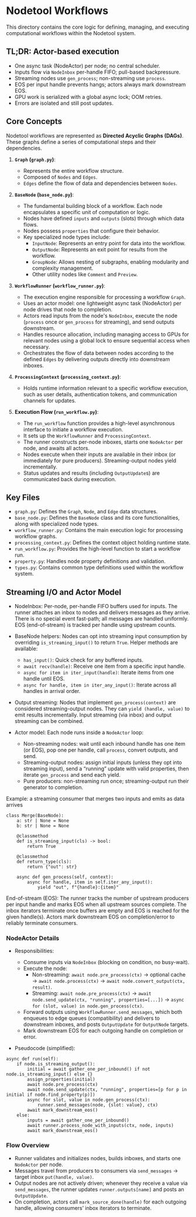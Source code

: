# Nodetool Workflows

This directory contains the core logic for defining, managing, and executing computational workflows within the Nodetool system.

## TL;DR: Actor-based execution

- One async task (NodeActor) per node; no central scheduler.
- Inputs flow via `NodeInbox` per-handle FIFO; pull-based backpressure.
- Streaming nodes use `gen_process`; non-streaming use `process`.
- EOS per input handle prevents hangs; actors always mark downstream EOS.
- GPU work is serialized with a global async lock; OOM retries.
- Errors are isolated and still post updates.

## Core Concepts

Nodetool workflows are represented as **Directed Acyclic Graphs (DAGs)**. These graphs define a series of computational steps and their dependencies.

1.  **`Graph` (`graph.py`)**:

    - Represents the entire workflow structure.
    - Composed of `Nodes` and `Edges`.
    - `Edges` define the flow of data and dependencies between `Nodes`.

2.  **`BaseNode` (`base_node.py`)**:

    - The fundamental building block of a workflow. Each node encapsulates a specific unit of computation or logic.
    - Nodes have defined `inputs` and `outputs` (slots) through which data flows.
    - Nodes possess `properties` that configure their behavior.
    - Key specialized node types include:
      - `InputNode`: Represents an entry point for data into the workflow.
      - `OutputNode`: Represents an exit point for results from the workflow.
      - `GroupNode`: Allows nesting of subgraphs, enabling modularity and complexity management.
      - Other utility nodes like `Comment` and `Preview`.

3.  **`WorkflowRunner` (`workflow_runner.py`)**:

    - The execution engine responsible for processing a workflow `Graph`.
    - Uses an actor model: one lightweight async task (NodeActor) per node drives that node to completion.
    - Actors read inputs from the node's `NodeInbox`, execute the node (`process` once or `gen_process` for streaming), and send outputs downstream.
    - Handles resource allocation, including managing access to GPUs for relevant nodes using a global lock to ensure sequential access when necessary.
    - Orchestrates the flow of data between nodes according to the defined `Edges` by delivering outputs directly into downstream inboxes.

4.  **`ProcessingContext` (`processing_context.py`)**:

    - Holds runtime information relevant to a specific workflow execution, such as user details, authentication tokens, and communication channels for updates.

5.  **Execution Flow (`run_workflow.py`)**:
    - The `run_workflow` function provides a high-level asynchronous interface to initiate a workflow execution.
    - It sets up the `WorkflowRunner` and `ProcessingContext`.
    - The runner constructs per-node inboxes, starts one `NodeActor` per node, and awaits all actors.
    - Nodes execute when their inputs are available in their inbox (or immediately for pure producers). Streaming-output nodes yield incrementally.
    - Status updates and results (including `OutputUpdate`s) are communicated back during execution.

## Key Files

- `graph.py`: Defines the `Graph`, `Node`, and `Edge` data structures.
- `base_node.py`: Defines the `BaseNode` class and its core functionalities, along with specialized node types.
- `workflow_runner.py`: Contains the main execution logic for processing workflow graphs.
- `processing_context.py`: Defines the context object holding runtime state.
- `run_workflow.py`: Provides the high-level function to start a workflow run.
- `property.py`: Handles node property definitions and validation.
- `types.py`: Contains common type definitions used within the workflow system.

## Streaming I/O and Actor Model

- NodeInbox: Per-node, per-handle FIFO buffers used for inputs. The runner attaches an inbox to nodes and delivers messages as they arrive. There is no special event fast-path; all messages are handled uniformly. EOS (end-of-stream) is tracked per handle using upstream counts.

- BaseNode helpers: Nodes can opt into streaming input consumption by overriding `is_streaming_input()` to return `True`. Helper methods are available:

  - `has_input()`: Quick check for any buffered inputs.
  - `await recv(handle)`: Receive one item from a specific input handle.
  - `async for item in iter_input(handle)`: Iterate items from one handle until EOS.
  - `async for handle, item in iter_any_input()`: Iterate across all handles in arrival order.

- Output streaming: Nodes that implement `gen_process(context)` are considered streaming-output nodes. They can `yield (handle, value)` to emit results incrementally. Input streaming (via inbox) and output streaming can be combined.
- Actor model: Each node runs inside a `NodeActor` loop:
  - Non-streaming nodes: wait until each inbound handle has one item (or EOS), pop one per handle, call `process`, convert outputs, and send.
  - Streaming-output nodes: assign initial inputs (unless they opt into streaming input), send a “running” update with valid properties, then iterate `gen_process` and send each yield.
  - Pure producers: non-streaming run once; streaming-output run their generator to completion.

Example: a streaming consumer that merges two inputs and emits as data arrives

```
class Merge(BaseNode):
    a: str | None = None
    b: str | None = None

    @classmethod
    def is_streaming_input(cls) -> bool:
        return True

    @classmethod
    def return_type(cls):
        return {"out": str}

    async def gen_process(self, context):
        async for handle, item in self.iter_any_input():
            yield "out", f"{handle}:{item}"
```

End-of-stream (EOS): The runner tracks the number of upstream producers per input handle and marks EOS when all upstream sources complete. The inbox iterators terminate once buffers are empty and EOS is reached for the given handle(s). Actors mark downstream EOS on completion/error to reliably terminate consumers.

### NodeActor Details

- Responsibilities:

  - Consume inputs via `NodeInbox` (blocking on condition, no busy-wait).
  - Execute the node:
    - Non-streaming: `await node.pre_process(ctx)` → optional cache → `await node.process(ctx)` → `await node.convert_output(ctx, result)`.
    - Streaming: `await node.pre_process(ctx)` → `await node.send_update(ctx, "running", properties=[...])` → `async for (slot, value) in node.gen_process(ctx)`.
  - Forward outputs using `WorkflowRunner.send_messages`, which both enqueues to edge queues (compatibility) and delivers to downstream inboxes, and posts `OutputUpdate` for `OutputNode` targets.
  - Mark downstream EOS for each outgoing handle on completion or error.

- Pseudocode (simplified):

```
async def run(self):
    if node.is_streaming_output():
        initial = await gather_one_per_inbound() if not node.is_streaming_input() else {}
        assign_properties(initial)
        await node.pre_process(ctx)
        await node.send_update(ctx, "running", properties=[p for p in initial if node.find_property(p)])
        async for slot, value in node.gen_process(ctx):
            runner.send_messages(node, {slot: value}, ctx)
        await mark_downstream_eos()
    else:
        inputs = await gather_one_per_inbound()
        await runner.process_node_with_inputs(ctx, node, inputs)
        await mark_downstream_eos()
```

### Flow Overview

- Runner validates and initializes nodes, builds inboxes, and starts one `NodeActor` per node.
- Messages travel from producers to consumers via `send_messages` → target inbox `put(handle, value)`.
- Output nodes are not actively driven; whenever they receive a value via `send_messages`, the runner updates `runner.outputs[name]` and posts an `OutputUpdate`.
- On completion, actors call `mark_source_done(handle)` for each outgoing handle, allowing consumers’ inbox iterators to terminate.
